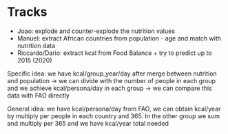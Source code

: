 # Tracks
* Joao: explode and counter-explode the nutrition values
* Manuel: extract African countries from population - age and match with nutrition data
* Riccardo/Dario: extract kcal from Food Balance + try to predict up to 2015 (2020) 

Specific idea: we have kcal/group_year/day after merge between nutrition and population -> we can divide with the number of people in each group
and we achieve kcal/persona/day in each group -> we can compare this data with FAO directly

General idea: we have kcal/persona/day from FAO, we can obtain kcal/year by multiply per people in each country and 365. In the other group
we sum and multiply per 365 and we have kcal/year total needed
